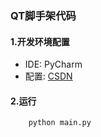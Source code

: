### QT脚手架代码
#### 1.开发环境配置
- IDE: PyCharm
- 配置: [CSDN](https://blog.csdn.net/u011939755/article/details/80288827?spm=1001.2014.3001.5502)
#### 2.运行
~~~shell
    python main.py
~~~
